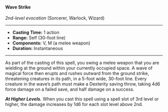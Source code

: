 #### Wave Strike
*2nd-level evocation* (Sorcerer, Warlock, Wizard)
___
- **Casting Time:** 1 action
- **Range:** Self (30-foot line)
- **Components:** V, M (a melee weapon)
- **Duration:** Instantaneous
---
As part of the casting of this spell, you swing a melee weapon that you are wielding at the ground within your currently occupied space. A wave of magical force then erupts and rushes outward from the ground strike, threatening creatures in its path, in a 5-foot wide, 30-foot line. Every creature in the wave’s path must make a Dexterity saving throw, taking 4d6 force damage on a failed save, and half damage on a success.

***At Higher Levels.*** When you cast this spell using a spell slot of 3rd level or higher, the damage increases by 1d6 for each slot level above 2nd.

